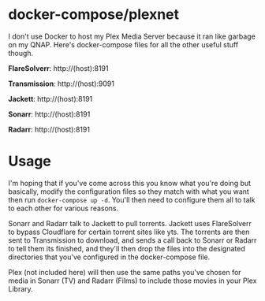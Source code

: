 # docker-compose/plexnet

I don't use Docker to host my Plex Media Server because it ran like garbage on my QNAP.  Here's docker-compose files for all the other useful stuff though. 

**FlareSolverr**: http://(host):8191

**Transmission**: http://(host):9091

**Jackett**: http://(host):8191

**Sonarr**: http://(host):8191

**Radarr**: http://(host):8191

# Usage

I'm hoping that if you've come across this you know what you're doing but basically, modify the configuration files so they match with what you want then run `docker-compose up -d`.  You'll then need to configure them all to talk to each other for various reasons. 

Sonarr and Radarr talk to Jackett to pull torrents.  Jackett uses FlareSolverr to bypass Cloudflare for certain torrent sites like yts.  The torrents are then sent to Transmission to download, and sends a call back to Sonarr or Radarr to tell them its finished, and they'll then drop the files into the designated directories that you've configured in the docker-compose file. 

Plex (not included here) will then use the same paths you've chosen for media in Sonarr (TV) and Radarr (Films) to include those movies in your Plex Library. 
